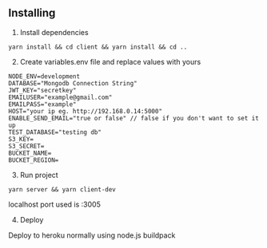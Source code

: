 ## Installing

1. Install dependencies

```
yarn install && cd client && yarn install && cd ..
```

2. Create variables.env file and replace values with yours

```
NODE_ENV=development
DATABASE="Mongodb Connection String"
JWT_KEY="secretkey"
EMAILUSER="example@gmail.com"
EMAILPASS="example"
HOST="your ip eg. http://192.168.0.14:5000"
ENABLE_SEND_EMAIL="true or false" // false if you don't want to set it up
TEST_DATABASE="testing db"
S3_KEY=
S3_SECRET=
BUCKET_NAME=
BUCKET_REGION=
```

3. Run project

```
yarn server && yarn client-dev
```

localhost port used is :3005

4. Deploy

Deploy to heroku normally using node.js buildpack
